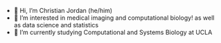- 👋 Hi, I’m Christian Jordan (he/him)
- 👀 I’m interested in medical imaging and computational biology! as well as data science and statistics
- 🌱 I’m currently studying Computational and Systems Biology at UCLA

<!---
ChristianJordan04/ChristianJordan04 is a ✨ special ✨ repository because its `README.md` (this file) appears on your GitHub profile.
You can click the Preview link to take a look at your changes.
--->
